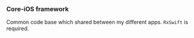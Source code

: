 ### Core-iOS framework

Common code base which shared between my different apps.
`RxSwift` is required.
